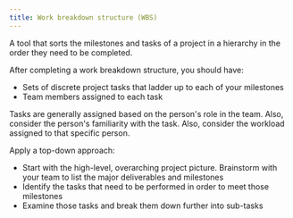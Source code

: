 ```yaml
---
title: Work breakdown structure (WBS)
---
```

A tool that sorts the milestones and tasks of a project in a hierarchy in the order they need to be completed. 

After completing a work breakdown structure, you should have:
- Sets of discrete project tasks that ladder up to each of your milestones
- Team members assigned to each task

Tasks are generally assigned based on the person's role in the team. 
Also, consider the person's familiarity with the task. 
Also, consider the workload assigned to that specific person. 


Apply a top-down approach:
- Start with the high-level, overarching project picture. Brainstorm with your team to list the major deliverables and milestones
- Identify the tasks that need to be performed in order to meet those milestones
- Examine those tasks and break them down further into sub-tasks